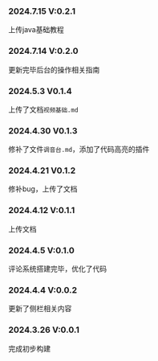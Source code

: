 ### 2024.7.15 V:0.2.1

上传java基础教程

### 2024.7.14 V:0.2.0

更新完毕后台的操作相关指南

### 2024.5.3 V0.1.4

上传了文档`视频基础.md`

### 2024.4.30 V0.1.3

修补了文件`调音台.md`，添加了代码高亮的插件

### 2024.4.21 V0.1.2

修补bug，上传了文档

### 2024.4.12 V:0.1.1

上传文档

### 2024.4.5 V:0.1.0

评论系统搭建完毕，优化了代码

### 2024.4.4 V:0.0.2

更新了侧栏相关内容

### 2024.3.26 V:0.0.1

完成初步构建